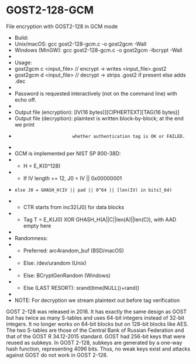 # GOST2-128-GCM
File encryption with GOST2-128 in GCM mode

  * Build:
 *   Unix/macOS: gcc gost2-128-gcm.c -o gost2gcm -Wall
 *   Windows (MinGW): gcc gost2-128-gcm.c -o gost2gcm -lbcrypt -Wall
 *
 * Usage:
 *   gost2gcm c <input_file>   // encrypt -> writes <input_file>.gost2
 *   gost2gcm d <input_file>   // decrypt -> strips .gost2 if present else adds .dec
 *
 * Password is requested interactively (not on the command line) with echo off.
 *
 * Output file (encryption): [IV(16 bytes)][CIPHERTEXT][TAG(16 bytes)]
 * Output file (decryption): plaintext is written block-by-block; at the end we print
 *                           whether authentication tag is OK or FAILED.
 *
 * GCM is implemented per NIST SP 800-38D:
 *   - H = E_K(0^128)
 *   - If IV length == 12, J0 = IV || 0x00000001
 *     else J0 = GHASH_H(IV || pad || 0^64 || [len(IV) in bits]_64)
 *   - CTR starts from inc32(J0) for data blocks
 *   - Tag T = E_K(J0) XOR GHASH_H(A||C||len(A)||len(C)), with AAD empty here
 *
 * Randomness:
 *   - Preferred: arc4random_buf (BSD/macOS)
 *   - Else: /dev/urandom (Unix)
 *   - Else: BCryptGenRandom (Windows)
 *   - Else (LAST RESORT): srand(time(NULL))+rand()
 *
 * NOTE: For decryption we stream plaintext out before tag verification


GOST 2-128 was released in 2016. It has exactly the same design as GOST but has twice as many S-tables and uses 64-bit integers instead of 32-bit integers. It no longer works on 64-bit blocks but on 128-bit blocks like AES. The two S-tables are those of the Central Bank of Russian Federation and that of the GOST R 34.12-2015 standard. GOST had 256-bit keys that were reused as subkeys. In GOST 2-128, subkeys are generated by a one-way hash function, representing 4096 bits. Thus, no weak keys exist and attacks against GOST do not work in GOST 2-128.
